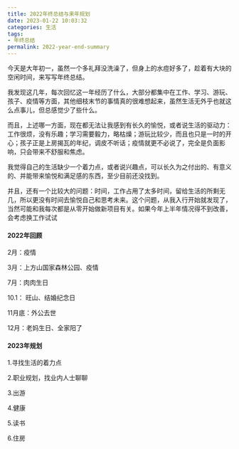 ```yaml
---
title: 2022年终总结与来年规划
date: 2023-01-22 10:03:32
categories: 生活
tags:
- 年终总结
permalink: 2022-year-end-summary
---
```

今天是大年初一，虽然一个多礼拜没洗澡了，但身上的水痘好多了，趁着有大块的空闲时间，来写写年终总结。<!--more-->

我发现这几年，每次回忆这一年经历了什么，大部分都集中在工作、学习、游玩、孩子、疫情等方面，其他细枝末节的事情真的很难想起来，虽然生活无外乎也就这么点事儿，但总感觉少了些什么。

而且，上述哪一方面，现在都无法让我感到有长久的愉悦，或者说生活的驱动力：工作很烦，没有乐趣；学习需要毅力，略枯燥；游玩比较少，而且也只是一时的开心；孩子正是上房揭瓦的年纪，调皮不听话；疫情就更不必说了，完全是负面影响，只会带来不舒服和焦虑。

我觉得自己的生活缺少一个着力点，或者说兴趣点，可以长久为之付出的、有意义的、并能带来愉悦和满足感的东西，至少目前还没找到。

并且，还有一个比较大的问题：时间，工作占用了太多时间，留给生活的所剩无几，所以更没有时间去愉悦自己和思考未来。这个问题，从我入行开始就发现了，当然可能和我每次都是从零开始做新项目有关。如果今年上半年情况得不到改善，会考虑换工作试试

#### 2022年回顾

2月：疫情

3月：上方山国家森林公园、疫情

7月：肉肉生日

10.1： 旺山、结婚纪念日

11月底：外公去世

12月：老妈生日、全家阳了

#### 2023年规划

1.寻找生活的着力点

2.职业规划，找业内人士聊聊

3.出游

4.健康

5.读书

6.住房
